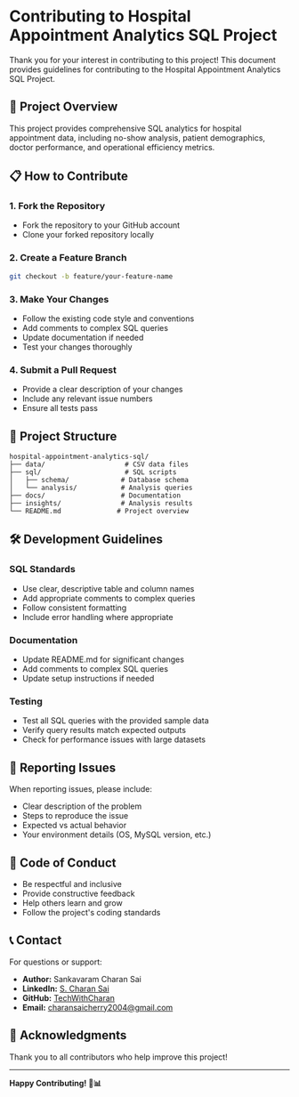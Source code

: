 # Contributing to Hospital Appointment Analytics SQL Project

Thank you for your interest in contributing to this project! This document provides guidelines for contributing to the Hospital Appointment Analytics SQL Project.

## 🎯 Project Overview

This project provides comprehensive SQL analytics for hospital appointment data, including no-show analysis, patient demographics, doctor performance, and operational efficiency metrics.

## 📋 How to Contribute

### 1. **Fork the Repository**
- Fork the repository to your GitHub account
- Clone your forked repository locally

### 2. **Create a Feature Branch**
```bash
git checkout -b feature/your-feature-name
```

### 3. **Make Your Changes**
- Follow the existing code style and conventions
- Add comments to complex SQL queries
- Update documentation if needed
- Test your changes thoroughly

### 4. **Submit a Pull Request**
- Provide a clear description of your changes
- Include any relevant issue numbers
- Ensure all tests pass

## 📁 Project Structure

```
hospital-appointment-analytics-sql/
├── data/                    # CSV data files
├── sql/                     # SQL scripts
│   ├── schema/             # Database schema
│   └── analysis/           # Analysis queries
├── docs/                   # Documentation
├── insights/               # Analysis results
└── README.md              # Project overview
```

## 🛠️ Development Guidelines

### SQL Standards
- Use clear, descriptive table and column names
- Add appropriate comments to complex queries
- Follow consistent formatting
- Include error handling where appropriate

### Documentation
- Update README.md for significant changes
- Add comments to complex SQL queries
- Update setup instructions if needed

### Testing
- Test all SQL queries with the provided sample data
- Verify query results match expected outputs
- Check for performance issues with large datasets

## 🐛 Reporting Issues

When reporting issues, please include:
- Clear description of the problem
- Steps to reproduce the issue
- Expected vs actual behavior
- Your environment details (OS, MySQL version, etc.)

## 📝 Code of Conduct

- Be respectful and inclusive
- Provide constructive feedback
- Help others learn and grow
- Follow the project's coding standards

## 📞 Contact

For questions or support:
- **Author:** Sankavaram Charan Sai
- **LinkedIn:** [S. Charan Sai](https://www.linkedin.com/in/s-charan-sai-16613b245/)
- **GitHub:** [TechWithCharan](https://github.com/TechWithCharan)
- **Email:** charansaicherry2004@gmail.com

## 🙏 Acknowledgments

Thank you to all contributors who help improve this project!

---

**Happy Contributing! 🏥📊** 